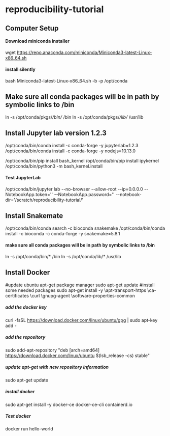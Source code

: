 # reproducibility-tutorial

## Computer Setup 
#### Download miniconda installer    
 wget https://repo.anaconda.com/miniconda/Miniconda3-latest-Linux-x86_64.sh

#### install silently
 bash Miniconda3-latest-Linux-x86_64.sh -b -p /opt/conda

## Make sure all conda packages will be in path by symbolic links to /bin
 ln -s /opt/conda/pkgs/*/bin/* /bin
 ln -s /opt/conda/pkgs/*/lib/* /usr/lib

## Install Jupyter lab version 1.2.3
 /opt/conda/bin/conda install -c conda-forge -y jupyterlab=1.2.3
 /opt/conda/bin/conda install -c conda-forge -y nodejs=10.13.0


 /opt/conda/bin/pip install bash_kernel
 /opt/conda/bin/pip install ipykernel
 /opt/conda/bin/python3 -m bash_kernel.install

#### Test JupyterLab
 /opt/conda/bin/jupyter lab --no-browser --allow-root --ip=0.0.0.0 --NotebookApp.token='' --NotebookApp.password='' --notebook-dir='/scratch/reproducibility-tutorial/'

## Install Snakemate
 /opt/conda/bin/conda search -c bioconda snakemake
 /opt/conda/bin/conda install -c bioconda -c conda-forge -y snakemake=5.8.1

#### make sure all conda packages will be in path by symbolic links to /bin
 ln -s /opt/conda/bin/* /bin
 ln -s /opt/conda/lib/* /usr/lib

## Install Docker
 #update ubuntu apt-get package manager
  sudo apt-get update
 #install some needed packages 
  sudo apt-get install -y \apt-transport-https \ca-certificates \curl \gnupg-agent \software-properties-common

 ##### add the docker key 
  curl -fsSL https://download.docker.com/linux/ubuntu/gpg | sudo apt-key add -   

 ##### add the repository 
  sudo add-apt-repository "deb [arch=amd64] https://download.docker.com/linux/ubuntu $(lsb_release -cs) stable"

 ##### update apt-get with new repository information   
  sudo apt-get update

 ##### install docker    
  sudo apt-get install -y docker-ce docker-ce-cli containerd.io

 ##### Test docker
  docker run hello-world
 
